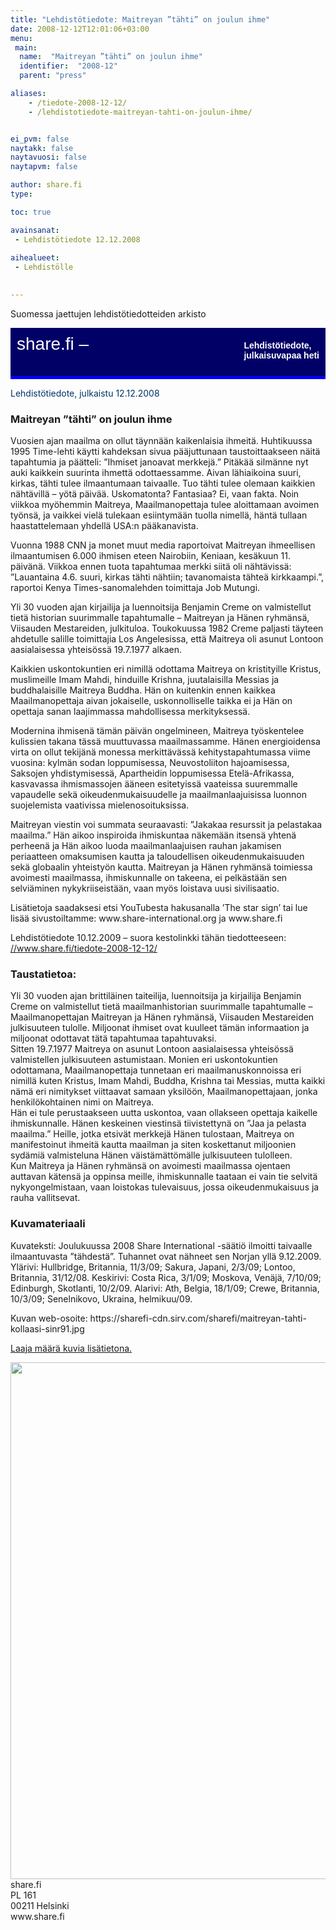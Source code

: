 ```yaml
---
title: "Lehdistötiedote: Maitreyan ”tähti” on joulun ihme"
date: 2008-12-12T12:01:06+03:00
menu:
 main:
  name:  "Maitreyan ”tähti” on joulun ihme"
  identifier:  "2008-12"
  parent: "press"

aliases:
    - /tiedote-2008-12-12/
    - /lehdistotiedote-maitreyan-tahti-on-joulun-ihme/


ei_pvm: false
naytakk: false
naytavuosi: false
naytapvm: false

author: share.fi
type: 

toc: true

avainsanat:
 - Lehdistötiedote 12.12.2008
 
aihealueet:
 - Lehdistölle
 

---
```



<p class="alustus">Suomessa jaettujen lehdistötiedotteiden arkisto</p>
<div style="padding: 10px 10px 35px 10px; background-color: #000066; color: #ffffff; font-family: Trebuchet MS,Verdana,Helvetica,sans-serif; row-height: 46px; font-size: 28px;">share.fi &#8211; <span style="float: right; padding: 10px 0px 0px 0px; font-family: Verdana,Geneva,Arial,Helvetica,sans-serif; row-height: 18px; font-size: 14px;"><strong>Lehdistötiedote,<br />
julkaisuvapaa heti</strong></span></div>
<div style="padding: 0px 0px 5px 0px; background-color: #0000ff; color: #ffffff; row-height: 0px; font-size: 0px;">&#8212;</div>
<p><span style="color: #003366;">Lehdistötiedote, julkaistu 12.12.2008</span></p>
<h3>Maitreyan ”tähti” on joulun ihme</h3>
<p> Vuosien ajan maailma on ollut täynnään kaikenlaisia ihmeitä. Huhtikuussa 1995 Time-lehti käytti kahdeksan sivua pääjuttunaan taustoittaakseen näitä tapahtumia ja päätteli: ”Ihmiset janoavat merkkejä.” Pitäkää silmänne nyt auki kaikkein suurinta ihmettä odottaessamme. Aivan lähiaikoina suuri, kirkas, tähti tulee ilmaantumaan taivaalle. Tuo tähti tulee olemaan kaikkien nähtävillä – yötä päivää. Uskomatonta? Fantasiaa? Ei, vaan fakta. Noin viikkoa myöhemmin Maitreya, Maailmanopettaja tulee aloittamaan avoimen työnsä, ja vaikkei vielä tulekaan esiintymään tuolla nimellä, häntä tullaan haastattelemaan yhdellä USA:n pääkanavista.</p>

<p>Vuonna 1988 CNN ja monet muut media raportoivat Maitreyan ihmeellisen ilmaantumisen 6.000 ihmisen eteen Nairobiin, Keniaan, kesäkuun 11. päivänä. Viikkoa ennen tuota tapahtumaa merkki siitä oli nähtävissä: ”Lauantaina 4.6. suuri, kirkas tähti nähtiin; tavanomaista tähteä kirkkaampi.”, raportoi Kenya Times-sanomalehden toimittaja Job Mutungi.</p>

<p>Yli 30 vuoden ajan kirjailija ja luennoitsija Benjamin Creme on valmistellut tietä historian suurimmalle tapahtumalle – Maitreyan ja Hänen ryhmänsä, Viisauden Mestareiden, julkituloa. Toukokuussa 1982 Creme paljasti täyteen ahdetulle salille toimittajia Los Angelesissa, että Maitreya oli asunut Lontoon aasialaisessa yhteisössä 19.7.1977 alkaen.</p>

<p>Kaikkien uskontokuntien eri nimillä odottama Maitreya on kristityille Kristus, muslimeille Imam Mahdi, hinduille Krishna, juutalaisilla Messias ja buddhalaisille Maitreya Buddha. Hän on kuitenkin ennen kaikkea Maailmanopettaja aivan jokaiselle, uskonnolliselle taikka ei ja Hän on opettaja sanan laajimmassa mahdollisessa merkityksessä.</p>

<p>Modernina ihmisenä tämän päivän ongelmineen, Maitreya työskentelee kulissien takana tässä muuttuvassa maailmassamme. Hänen energioidensa virta on ollut tekijänä monessa merkittävässä kehitystapahtumassa viime vuosina: kylmän sodan loppumisessa, Neuvostoliiton hajoamisessa, Saksojen yhdistymisessä, Apartheidin loppumisessa Etelä-Afrikassa, kasvavassa ihmismassojen ääneen esitetyissä vaateissa suuremmalle vapaudelle sekä oikeudenmukaisuudelle ja maailmanlaajuisissa luonnon suojelemista vaativissa mielenosoituksissa.</p>

<p>Maitreyan viestin voi summata seuraavasti: ”Jakakaa resurssit ja pelastakaa maailma.” Hän aikoo inspiroida ihmiskuntaa näkemään itsensä yhtenä perheenä ja Hän aikoo luoda maailmanlaajuisen rauhan jakamisen periaatteen omaksumisen kautta ja taloudellisen oikeudenmukaisuuden sekä globaalin yhteistyön kautta. Maitreyan ja Hänen ryhmänsä toimiessa avoimesti maailmassa, ihmiskunnalle on takeena, ei pelkästään sen selviäminen nykykriiseistään, vaan myös loistava uusi sivilisaatio.</p>

<p>Lisätietoja saadaksesi etsi YouTubesta hakusanalla &#8217;The star sign&#8217; tai lue lisää sivustoiltamme: www.share-international.org ja www.share.fi</p>

<p>Lehdistötiedote 10.12.2009 – suora kestolinkki tähän tiedotteeseen: <a title="Spiraalivalo Norjassa on Maitreyan 'tähti'" href="/tiedote-2008-12-12/" target="_blank">//www.share.fi/tiedote-2008-12-12/</a></p>

<h3>Taustatietoa:</h3>
<p>Yli 30 vuoden ajan brittiläinen taiteilija, luennoitsija ja kirjailija Benjamin Creme on valmistellut tietä maailmanhistorian suurimmalle tapahtumalle &#8211; Maailmanopettajan Maitreyan ja Hänen ryhmänsä, Viisauden Mestareiden julkisuuteen tulolle. Miljoonat ihmiset ovat kuulleet tämän informaation ja miljoonat odottavat tätä tapahtumaa tapahtuvaksi.<br />
Sitten 19.7.1977 Maitreya on asunut Lontoon aasialaisessa yhteisössä valmistellen julkisuuteen astumistaan. Monien eri uskontokuntien odottamana, Maailmanopettaja tunnetaan eri maailmanuskonnoissa eri nimillä kuten Kristus, Imam Mahdi, Buddha, Krishna tai Messias, mutta kaikki nämä eri nimitykset viittaavat samaan yksilöön, Maailmanopettajaan, jonka henkilökohtainen nimi on Maitreya.<br />
Hän ei tule perustaakseen uutta uskontoa, vaan ollakseen opettaja kaikelle ihmiskunnalle. Hänen keskeinen viestinsä tiivistettynä on &#8221;Jaa ja pelasta maailma.&#8221; Heille, jotka etsivät merkkejä Hänen tulostaan, Maitreya on manifestoinut ihmeitä kautta maailman ja siten koskettanut miljoonien sydämiä valmisteluna Hänen väistämättömälle julkisuuteen tulolleen.<br />
Kun Maitreya ja Hänen ryhmänsä on avoimesti maailmassa ojentaen auttavan kätensä ja oppinsa meille, ihmiskunnalle taataan ei vain tie selvitä nykyongelmistaan, vaan loistokas tulevaisuus, jossa oikeudenmukaisuus ja rauha vallitsevat.</p>
<h3>Kuvamateriaali</h3>
<p>Kuvateksti: Joulukuussa 2008 Share International -säätiö ilmoitti taivaalle ilmaantuvasta &#8221;tähdestä&#8221;. Tuhannet ovat nähneet sen Norjan yllä 9.12.2009. Ylärivi: Hullbridge, Britannia, 11/3/09; Sakura, Japani, 2/3/09; Lontoo, Britannia, 31/12/08. Keskirivi: Costa Rica, 3/1/09; Moskova, Venäjä, 7/10/09; Edinburgh, Skotlanti, 10/2/09. Alarivi: Ath, Belgia, 18/1/09; Crewe, Britannia, 10/3/09; Senelnikovo, Ukraina, helmikuu/09.</p>
<p>Kuvan web-osoite: https://sharefi-cdn.sirv.com/sharefi/maitreyan-tahti-kollaasi-sinr91.jpg</p>

<a href="/maitreya/maitreyan-tahti/">Laaja määrä kuvia lisätietona.</a>
<p><img src="https://sharefi-cdn.sirv.com/sharefi/maitreyan-tahti-kollaasi-sinr91.jpg" width="827" height="827" alt="" /><br />
<span style="">share.fi</span><br />
PL 161<br />
00211 Helsinki<br />
www.share.fi</p>
</div>